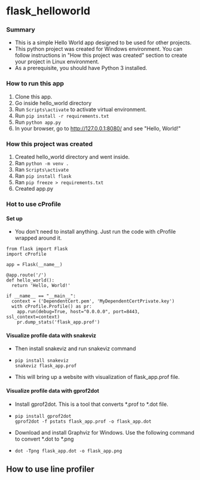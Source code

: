 # flask_helloworld



### Summary

* This is a simple Hello World app designed to be used for other projects.
* This python project was created for Windows environment. You can follow instructions in "How this project was created" section to create your project in Linux environment.
* As a prerequisite, you should have Python 3 installed.



### How to run this app

1. Clone this app.
2. Go inside hello_world directory
3. Run `Scripts\activate` to activate virtual environment.
4. Run `pip install -r requirements.txt`
5. Run `python app.py`
6. In your browser, go to http://127.0.0.1:8080/ and see "Hello, World!"



### How this project was created

1. Created hello_world directory and went inside.
2. Ran `python -m venv .` 
3. Ran `Scripts\activate`
4. Ran `pip install flask`
5. Ran `pip freeze > requirements.txt`
6. Created app.py





### Hot to use cProfile

#### Set up

* You don't need to install anything. Just run the code with cProfile wrapped around it.

```
from flask import Flask
import cProfile

app = Flask(__name__)

@app.route('/')
def hello_world():
  return 'Hello, World!'

if __name__ == "__main__":
  context = ('DependentCert.pem', 'MyDependentCertPrivate.key')
  with cProfile.Profile() as pr:
    app.run(debug=True, host="0.0.0.0", port=8443, ssl_context=context)
    pr.dump_stats('flask_app.prof')
```

#### Visualize profile data with snakeviz

* Then install snakeviz and run snakeviz command

* ```
  pip install snakeviz
  snakeviz flask_app.prof
  ```

* This will bring up a website with visualization of flask_app.prof file.

#### Visualize profile data with gprof2dot

* Install gprof2dot. This is a tool that converts *.prof to *.dot file.

* ```
  pip install gprof2dot
  gprof2dot -f pstats flask_app.prof -o flask_app.dot
  ```

* Download and install Graphviz for Windows. Use the following command to convert *.dot to *.png

* ```
  dot -Tpng flask_app.dot -o flask_app.png
  ```



## How to use line profiler

